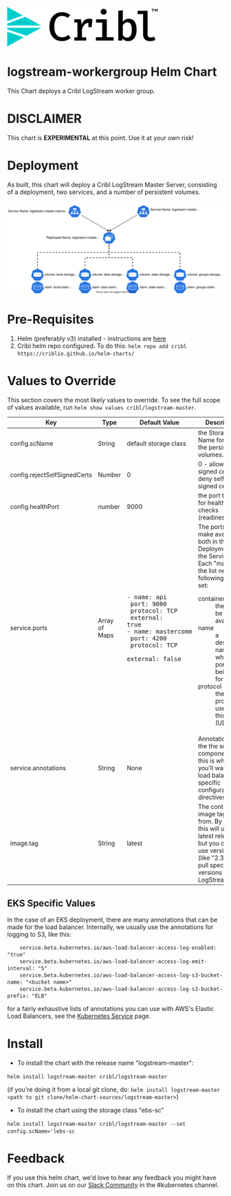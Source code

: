 ![Cribl Logo](../../images/Cribl_Logo_Color_TM.png)

# logstream-workergroup Helm Chart

This Chart deploys a Cribl LogStream worker group.

# DISCLAIMER

This chart is **EXPERIMENTAL** at this point. Use it at your own risk!

# Deployment

As built, this chart will deploy a Cribl LogStream Master Server, consisting of a deployment, two services, and a number of persistent volumes. 

![Deployment Diagram](images/k8s-logstream-master.svg)

# Pre-Requisites

1. Helm (preferably v3) installed - instructions are [here](https://helm.sh/docs/intro/install/)
1. Cribl helm repo configured. To do this:
	`helm repo add cribl https://criblio.github.io/helm-charts/`

# Values to Override

This section covers the most likely values to override. To see the full scope of values available, run `helm show values cribl/logstream-master`. 



|Key|Type|Default Value|Description|
|---|----|-------------|-----------|
|config.scName|String|default storage class|the StorageClass Name for all of the persistent volumes.|
|config.rejectSelfSignedCerts|Number|0|0 - allow self-signed certs, 1 - deny self-signed certs|
|config.healthPort|number|9000|the port to use for health checks (readiness/live)|
|service.ports|Array of Maps|<pre>- name: api<br>  port: 9000<br>  protocol: TCP<br>  external: true<br>- name: mastercomm<br>  port: 4200<br>  protocol: TCP<br>  external: false</pre>|The ports to make available both in the Deployment and the Service. Each "map" in the list needs the following values set: <dl><dt>containerPort</dt><dd>the port to be made available</dd><dt>name</dt><dd>a descriptive name of what the port is being used for</dd><dt>protocol</dt><dd>the protocol in use for this port (UDP/TCP)</dd></dl>|
|service.annotations|String|None|Annotations for the the service component - this is where you'll want to put load balancer specific configuration directives|
|image.tag|String|latest|The container image tag to pull from. By default this will use the latest release, but you can also use version tags (like "2.3.2") to pull specific versions of LogStream|


## EKS Specific Values
In the case of an EKS deployment, there are many annotations that can be made for the load balancer. Internally, we usually use the annotations for logging to S3, like this:

```
    service.beta.kubernetes.io/aws-load-balancer-access-log-enabled: "true"
    service.beta.kubernetes.io/aws-load-balancer-access-log-emit-interval: "5"
    service.beta.kubernetes.io/aws-load-balancer-access-log-s3-bucket-name: "<bucket name>"
    service.beta.kubernetes.io/aws-load-balancer-access-log-s3-bucket-prefix: "ELB"
```

for a fairly exhaustive lists of annotations you can use with AWS's Elastic Load Balancers, see the [Kubernetes Service](https://kubernetes.io/docs/concepts/services-networking/service/) page.

# Install


* To  install the chart with the release name "logstream-master":

 `helm install logstream-master cribl/logstream-master`

  (if you're doing it from a local git clone, do: `helm install logstream-master <path to git clone/helm-chart-sources/logstream-master>`)

* To install the chart using the storage class "ebs-sc"

 `helm install logstream-master cribl/logstream-master --set config.scName='lebs-sc`


# Feedback

If you use this helm chart, we'd love to hear any feedback you might have on this chart. Join us on our [Slack Community](https://cribl.io/community) in the #kubernetes channel.
